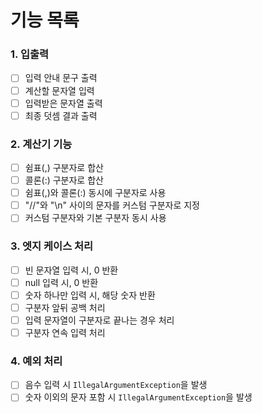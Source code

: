 # 기능 목록
### 1. 입출력
- [ ] 입력 안내 문구 출력
- [ ] 계산할 문자열 입력
- [ ] 입력받은 문자열 출력
- [ ] 최종 덧셈 결과 출력

### 2. 계산기 기능
- [ ] 쉼표(,) 구분자로 합산
- [ ] 콜론(:) 구분자로 합산
- [ ] 쉼표(,)와 콜론(:) 동시에 구분자로 사용
- [ ] "//"와 "\n" 사이의 문자를 커스텀 구분자로 지정
- [ ] 커스텀 구분자와 기본 구분자 동시 사용

### 3. 엣지 케이스 처리
- [ ] 빈 문자열 입력 시, 0 반환
- [ ] null 입력 시, 0 반환
- [ ] 숫자 하나만 입력 시, 해당 숫자 반환
- [ ] 구분자 앞뒤 공백 처리
- [ ] 입력 문자열이 구분자로 끝나는 경우 처리
- [ ] 구분자 연속 입력 처리

### 4. 예외 처리
- [ ] 음수 입력 시 `IllegalArgumentException`을 발생
- [ ] 숫자 이외의 문자 포함 시 `IllegalArgumentException`을 발생
